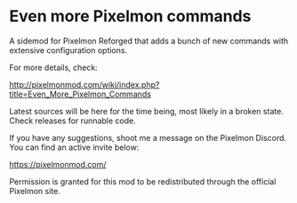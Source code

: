 # Even more Pixelmon commands
A sidemod for Pixelmon Reforged that adds a bunch of new commands with extensive configuration options.

For more details, check:

http://pixelmonmod.com/wiki/index.php?title=Even_More_Pixelmon_Commands

Latest sources will be here for the time being, most likely in a broken state. Check releases for runnable code.

If you have any suggestions, shoot me a message on the Pixelmon Discord. You can find an active invite below:

https://pixelmonmod.com/

Permission is granted for this mod to be redistributed through the official Pixelmon site.